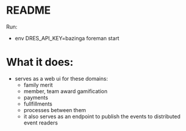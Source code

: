 # README
Run:
- env DRES_API_KEY=bazinga foreman start

What it does:
=============
- serves as a web ui for these domains:
  - family merit
  - member, team award gamification
  - payments
  - fullfillments
  - processes between them
  - it also serves as an endpoint to publish the events to distributed event readers
